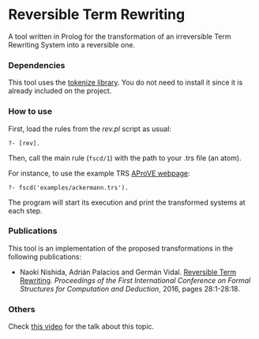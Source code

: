# Reversible Term Rewriting

A tool written in Prolog for the transformation of an irreversible Term Rewriting System into a reversible one.

### Dependencies

This tool uses the [tokenize library](https://github.com/aBathologist/tokenize).
You do not need to install it since it is already included on the project.

### How to use

First, load the rules from the *rev.pl* script as usual:
```
?- [rev].
```
Then, call the main rule (`fscd/1`) with the path to your .trs file (an atom).

For instance, to use the example TRS [AProVE webpage](http://aprove.informatik.rwth-aachen.de/help_new/trs.html#trs):
```
?- fscd('examples/ackermann.trs').
```
The program will start its execution and print the transformed systems at each step.

### Publications

This tool is an implementation of the proposed transformations in the following publications:
  * Naoki Nishida, Adrián Palacios and Germán Vidal. [Reversible Term Rewriting](http://drops.dagstuhl.de/opus/volltexte/`2016/5984/). *Proceedings of the First International Conference on Formal Structures for Computation and Deduction*, 2016, pages 28:1-28:18.

### Others

Check [this video](https://www.youtube.com/watch?v=f9GHNtbupxM) for the talk about this topic.
